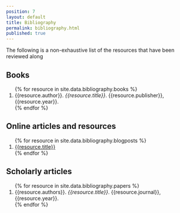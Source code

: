 ```yaml
---
position: 7
layout: default
title: Bibliography
permalink: bibliography.html
published: true
---
```

The following is a non-exhaustive list of the resources that have been reviewed along

## Books

<ol>
{% for resource in site.data.bibliography.books %}
	<li>{{resource.author}}. <i>{{resource.title}}</i>. {{resource.publisher}}, {{resource.year}}.</li>
{% endfor %}
</ol>

## Online articles and resources

<ol>
{% for resource in site.data.bibliography.blogposts %}
<li><a href="{{resource.url}}"> {{resource.title}} </a></li>
{% endfor %}
</ol>

## Scholarly articles

<ol>
{% for resource in site.data.bibliography.papers %}
<li>{{resource.authors}}. <i>{{resource.title}}</i>. {{resource.journal}}, {{resource.year}}.</li>
{% endfor %}
</ol>
